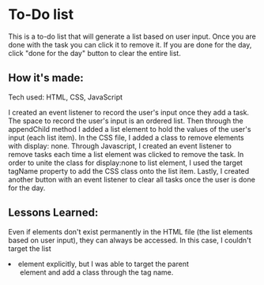 # To-Do list
This is a to-do list that will generate a list based on user input. Once you are done with the task you can click it to remove it. If you are done for the day, click "done for the day" button to clear the entire list.

## How it's made:
Tech used: HTML, CSS, JavaScript

I created an event listener to record the user's input once they add a task. The space to record the user's input is an ordered list. Then through the appendChild method I added a list element to hold the values of the user's input (each list item). In the CSS file, I added a class to remove elements with display: none. Through Javascript, I created an event listener to remove tasks each time a list element was clicked to remove the task. In order to unite the class for display:none to list element, I used the target tagName property to add the CSS class onto the list item. Lastly, I created another button with an event listener to clear all tasks once the user is done for the day.

## Lessons Learned: 
Even if elements don't exist permanently in the HTML file (the list elements based on user input), they can always be accessed. In this case, I couldn't target the list <li> element explicitly, but I was able to target the parent <ol> element and add a class through the tag name.